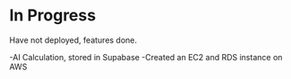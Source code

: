 # In Progress
Have not deployed, features done.

-AI Calculation, stored in Supabase
-Created an EC2 and RDS instance on AWS
